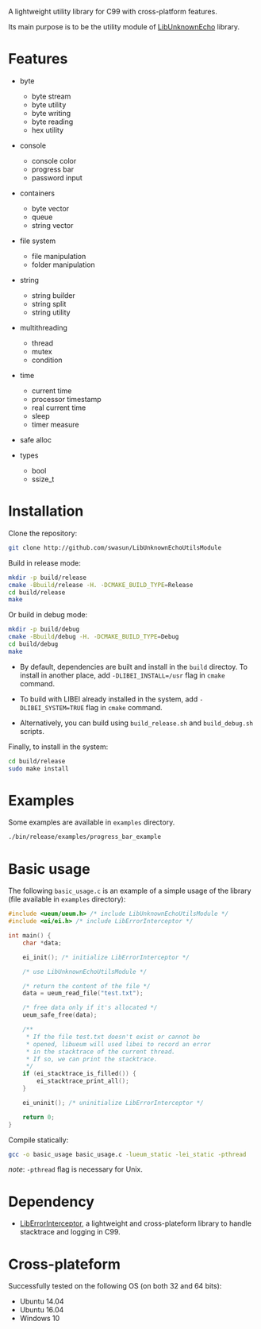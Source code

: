 A lightweight utility library for C99 with cross-platform features.

Its main purpose is to be the utility module of [LibUnknownEcho](https://github.com/swasun/LibUnknownEcho) library.

# Features

* byte
  * byte stream
  * byte utility
  * byte writing
  * byte reading
  * hex utility

* console
  * console color
  * progress bar
  * password input

* containers
  * byte vector
  * queue
  * string vector

* file system
  * file manipulation
  * folder manipulation

* string
  * string builder
  * string split
  * string utility

* multithreading
  * thread
  * mutex
  * condition

* time
  * current time
  * processor timestamp
  * real current time
  * sleep
  * timer measure

* safe alloc

* types
  * bool
  * ssize_t

# Installation

Clone the repository:
```bash
git clone http://github.com/swasun/LibUnknownEchoUtilsModule
```

Build in release mode:
```bash
mkdir -p build/release
cmake -Bbuild/release -H. -DCMAKE_BUILD_TYPE=Release
cd build/release
make
```

Or build in debug mode:
```bash
mkdir -p build/debug
cmake -Bbuild/debug -H. -DCMAKE_BUILD_TYPE=Debug
cd build/debug
make
```

* By default, dependencies are built and install in the `build` directoy.
To install in another place, add `-DLIBEI_INSTALL=/usr` flag in `cmake` command.

* To build with LIBEI already installed in the system, add `-DLIBEI_SYSTEM=TRUE` flag in `cmake` command.

* Alternatively, you can build using `build_release.sh` and `build_debug.sh` scripts.

Finally, to install in the system:
```bash
cd build/release
sudo make install
```

# Examples

Some examples are available in `examples` directory.

```bash
./bin/release/examples/progress_bar_example
```

# Basic usage

The following `basic_usage.c` is an example of a simple usage of the library (file available in `examples` directory):
```c
#include <ueum/ueum.h> /* include LibUnknownEchoUtilsModule */
#include <ei/ei.h> /* include LibErrorInterceptor */

int main() {
    char *data;

    ei_init(); /* initialize LibErrorInterceptor */

    /* use LibUnknownEchoUtilsModule */

    /* return the content of the file */
    data = ueum_read_file("test.txt");

    /* free data only if it's allocated */
    ueum_safe_free(data);

    /**
     * If the file test.txt doesn't exist or cannot be
     * opened, libueum will used libei to record an error
     * in the stacktrace of the current thread.
     * If so, we can print the stacktrace.
     */
    if (ei_stacktrace_is_filled()) {
        ei_stacktrace_print_all();
    }

    ei_uninit(); /* uninitialize LibErrorInterceptor */

    return 0;
}
```

Compile statically:
```bash
gcc -o basic_usage basic_usage.c -lueum_static -lei_static -pthread
```

*note*: `-pthread` flag is necessary for Unix.

# Dependency

* [LibErrorInterceptor](https://github.com/swasun/LibErrorInterceptor), a lightweight and cross-plateform library to handle stacktrace and logging in C99.

# Cross-plateform

Successfully tested on the following OS (on both 32 and 64 bits):
* Ubuntu 14.04
* Ubuntu 16.04
* Windows 10